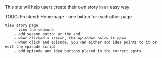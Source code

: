This site will help users create their own story in an easy way

TODO:
Frontend:
Home page - one button for each other page

    View story page
        - view the seasons
        - add season button at the end
        - when clicked a season, the episodes below it open
        - when click and episode, you can either add idea points to it or edit the episode script
        - add episode and idea buttons placed in the correct spots

